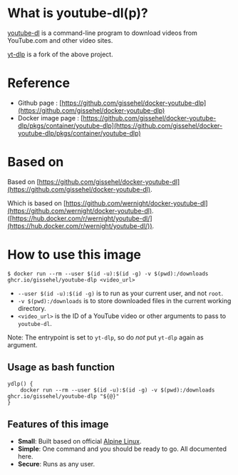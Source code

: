 What is youtube-dl(p)?
======================

[youtube-dl](https://github.com/rg3/youtube-dl) is a command-line program to download videos from YouTube.com and other video sites.

[yt-dlp](https://github.com/yt-dlp/yt-dlp) is a fork of the above project.

Reference
=========

* Github page : [https://github.com/gissehel/docker-youtube-dlp](https://github.com/gissehel/docker-youtube-dlp)
* Docker image page : [https://github.com/gissehel/docker-youtube-dlp/pkgs/container/youtube-dlp](https://github.com/gissehel/docker-youtube-dlp/pkgs/container/youtube-dlp)

Based on
========

Based on [https://github.com/gissehel/docker-youtube-dl](https://github.com/gissehel/docker-youtube-dl).

Which is based on [https://github.com/wernight/docker-youtube-dl](https://github.com/wernight/docker-youtube-dl). ([https://hub.docker.com/r/wernight/youtube-dl/](https://hub.docker.com/r/wernight/youtube-dl/)).

How to use this image
=====================

    $ docker run --rm --user $(id -u):$(id -g) -v $(pwd):/downloads ghcr.io/gissehel/youtube-dlp <video_url>

  * `--user $(id -u):$(id -g)` is to run as your current user, and not `root`.
  * `-v $(pwd):/downloads` is to store downloaded files in the current working directory.
  * `<video_url>` is the ID of a YouTube video or other arguments to pass to `youtube-dl`.

Note: The entrypoint is set to `yt-dlp`, so do *not* put `yt-dlp` again as argument.

Usage as bash function
----------------------

    ydlp() {
        docker run --rm --user $(id -u):$(id -g) -v $(pwd):/downloads ghcr.io/gissehel/youtube-dlp "${@}"
    }

Features of this image
----------------------

  * **Small**: Built based on official [Alpine Linux](https://registry.hub.docker.com/_/alpine/).
  * **Simple**: One command and you should be ready to go. All documented here.
  * **Secure**: Runs as any user.

